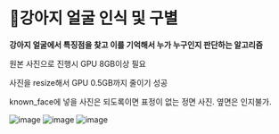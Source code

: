 # 🐶강아지 얼굴 인식 및 구별

**강아지 얼굴에서 특징점을 찾고 이를 기억해서 누가 누구인지 판단하는 알고리즘**

원본 사진으로 진행시 GPU 8GB이상 필요

사진을 resize해서 GPU 0.5GB까지 줄이기 성공

known_face에 넣을 사진은 되도록이면 표정이 없는 정면 사진. 옆면은 인지불가.

![image](https://github.com/yunjiJ00/dog_face_recognition/assets/123616936/fae538e4-20e2-4d0f-ad45-bd41d854224f)
![image](https://github.com/yunjiJ00/dog_face_recognition/assets/123616936/7e98fcd9-c29d-4adf-bace-f910babf520b) ![image](https://github.com/yunjiJ00/dog_face_recognition/assets/123616936/8540347f-f131-44d6-a2b2-b8b3a4cf0467)

